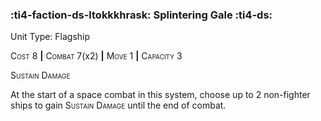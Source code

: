 ### :ti4-faction-ds-ltokkkhrask: **Splintering Gale** :ti4-ds:

Unit Type: Flagship 

<span style="font-variant:small-caps;">Cost</span> 8 __|__ <span style="font-variant:small-caps;">Combat</span> 7(x2) __|__ <span style="font-variant:small-caps;">Move</span> 1 __|__ <span style="font-variant:small-caps;">Capacity</span> 3

<span style="font-variant:small-caps;">Sustain Damage</span>

At the start of a space combat in this system, choose up to 2 non-fighter ships to gain <span style="font-variant:small-caps;">Sustain Damage</span> until the end of combat.